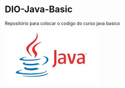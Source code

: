 # DIO-Java-Basic
Repositório para colocar o codigo do curso java basico


![Texto Alternativo](/images.jpeg)
